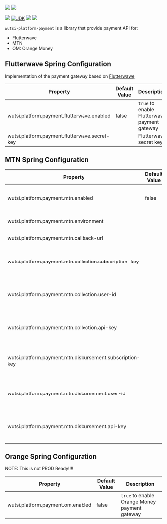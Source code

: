 [![](https://github.com/wutsi/wutsi-platform-payment/actions/workflows/master.yml/badge.svg)](https://github.com/wutsi/wutsi-platform-payment/actions/workflows/master.yml)
[![](https://github.com/wutsi/wutsi-platform-payment/actions/workflows/pull_requesst.yml/badge.svg)](https://github.com/wutsi/wutsi-platform-payment/actions/workflows/pull_request.yml)

![](https://img.shields.io/github/v/tag/wutsi/wutsi-platform-payment)
[![JDK](https://img.shields.io/badge/jdk-11-brightgreen.svg)](https://jdk.java.net/11/)
[![](https://img.shields.io/badge/maven-3.6-brightgreen.svg)](https://maven.apache.org/download.cgi)
![](https://img.shields.io/badge/language-kotlin-blue.svg)

`wutsi-platform-payment` is a library that provide payment API for:

- Flutterwave
- MTN
- OM: Orange Money

## Flutterwave Spring Configuration

Implementation of the payment gateway based on [Flutterwawe](https://www.flutterwave.com)

| Property                                      | Default Value | Description                                  |
|-----------------------------------------------|---------------|----------------------------------------------|
| wutsi.platform.payment.flutterwave.enabled    | false         | `true` to enable Flutterwave payment gateway |
| wutsi.platform.payment.flutterwave.secret-key |               | Flutterwave secret key                       |

## MTN Spring Configuration

| Property                                                 | Default Value | Description                                              |
|----------------------------------------------------------|---------------|----------------------------------------------------------|
| wutsi.platform.payment.mtn.enabled                       | false         | `true` to enable MTN payment gateway                     |
| wutsi.platform.payment.mtn.environment                   |               | REQUIRED. `sandbox` or `production`                      |
| wutsi.platform.payment.mtn.callback-url                  |               | REQUIRED. Callback URL                                   |
| wutsi.platform.payment.mtn.collection.subscription-key   |               | REQUIRED. Subscription Key of the Collection API         |
| wutsi.platform.payment.mtn.collection.user-id            |               | Collection User ID. REQUIRED in production environment   |
| wutsi.platform.payment.mtn.collection.api-key            |               | Collection API Key. REDIURED in production environment   |
| wutsi.platform.payment.mtn.disbursement.subscription-key |               | REQUIRED. Subscription Key of the Disbursement API       |
| wutsi.platform.payment.mtn.disbursement.user-id          |               | Disbursement User ID. REQUIRED in production environment |
| wutsi.platform.payment.mtn.disbursement.api-key          |               | Disbursement API Key. REQUIRED in production environment |

## Orange Spring Configuration

NOTE: This is not PROD Ready!!!!

| Property                            | Default Value | Description                                   |
|-------------------------------------|---------------|-----------------------------------------------|
| wutsi.platform.payment.om.enabled   | false         | `true` to enable Orange Money payment gateway |
